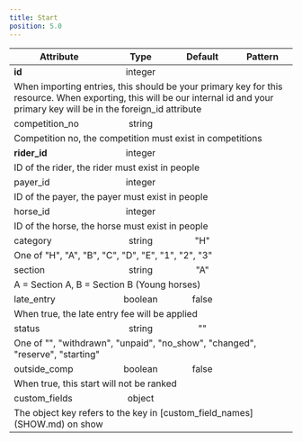 ```yaml
---
title: Start
position: 5.0
---
```

<table>
<thead>
<th>Attribute</th>
<th style="text-align: center">Type</th>
<th style="text-align: center">Default</th>
<th style="text-align: center">Pattern</th>
</thead>
<tbody>
<tr>
<td><strong>id</strong></td>
<td style="text-align: center">integer</td>
<td style="text-align: center"></td>
<td></td>
</tr>
<tr>
<td colspan="5">When importing entries, this should be your primary key for this resource. When exporting, this will be our internal id and your primary key will be in the foreign_id attribute</td>
</tr>
<tr>
<td>competition_<wbr>no</td>
<td style="text-align: center">string</td>
<td style="text-align: center"></td>
<td></td>
</tr>
<tr>
<td colspan="5">Competition no, the competition must exist in competitions</td>
</tr>
<tr>
<td><strong>rider_<wbr>id</strong></td>
<td style="text-align: center">integer</td>
<td style="text-align: center"></td>
<td></td>
</tr>
<tr>
<td colspan="5">ID of the rider, the rider must exist in people</td>
</tr>
<tr>
<td>payer_<wbr>id</td>
<td style="text-align: center">integer</td>
<td style="text-align: center"></td>
<td></td>
</tr>
<tr>
<td colspan="5">ID of the payer, the payer must exist in people</td>
</tr>
<tr>
<td>horse_<wbr>id</td>
<td style="text-align: center">integer</td>
<td style="text-align: center"></td>
<td></td>
</tr>
<tr>
<td colspan="5">ID of the horse, the horse must exist in people</td>
</tr>
<tr>
<td>category</td>
<td style="text-align: center">string</td>
<td style="text-align: center">"H"</td>
<td></td>
</tr>
<tr>
<td colspan="5">One of "H", "A", "B", "C", "D", "E", "1", "2", "3"</td>
</tr>
<tr>
<td>section</td>
<td style="text-align: center">string</td>
<td style="text-align: center">"A"</td>
<td></td>
</tr>
<tr>
<td colspan="5">A = Section A, B = Section B (Young horses)</td>
</tr>
<tr>
<td>late_<wbr>entry</td>
<td style="text-align: center">boolean</td>
<td style="text-align: center">false</td>
<td></td>
</tr>
<tr>
<td colspan="5">When true, the late entry fee will be applied</td>
</tr>
<tr>
<td>status</td>
<td style="text-align: center">string</td>
<td style="text-align: center">""</td>
<td></td>
</tr>
<tr>
<td colspan="5">One of "", "withdrawn", "unpaid", "no_show", "changed", "reserve", "starting"</td>
</tr>
<tr>
<td>outside_<wbr>comp</td>
<td style="text-align: center">boolean</td>
<td style="text-align: center">false</td>
<td></td>
</tr>
<tr>
<td colspan="5">When true, this start will not be ranked</td>
</tr>
<tr>
<td>custom_<wbr>fields</td>
<td style="text-align: center">object</td>
<td style="text-align: center"></td>
<td></td>
</tr>
<tr>
<td colspan="5">The object key refers to the key in [custom_field_names](SHOW.md) on show</td>
</tr>
</tbody>
</table>